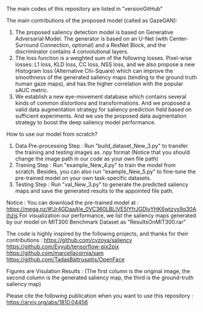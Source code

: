 The main codes of this repository are listed in "versionGitHub"

The main contributions of the proposed model (called as GazeGAN):
1. The proposed saliency detection model is based on Generative Adversarial Model. The generator is based on an U-Net (with Center-Surround Connection, optional) and a ResNet Block, and the discriminator contains 4 convolutional layers. 
2. The loss function is a weighted sum of the following losses. Pixel-wise losses: L1 loss, KLD loss, CC loss, NSS loss, and we also propose a new  Histogram loss (Alternative Chi-Square) which can improve the smoothness of the generated saliency maps (tending to the ground truth human gaze maps), and has the higher correlation with the popular sAUC metric.
3. We establish a new eye-movement database which contains several kinds of common distortions and transformations. And we proposed a valid data augmentation strategy for saliency prediction field based on sufficient experiments. And we use the proposed data augmentation strategy to boost the deep saliency model performance.

How to use our model from scratch?
1. Data Pre-processing Step : Run "build_dataset_New_3.py" to transfer the training and testing images as .npy format (Notice that you should change the image path in our code as your own file path)
2. Training Step : Run "example_New_4.py" to train the model from scratch. Besides, you can also run "example_New_5.py" to fine-tune the pre-trained model on your own task-specific datasets.
3. Testing Step : Run "val_New_3.py" to generate the predicted saliency maps and save the generated results to the appointed file path. 

Notice : You can download the pre-trained model at : https://mega.nz/#!Jr4GDaaA!e_0VC360LBLIVE5lYfrJGDlvYHK6wtzys9q30Aihzjs
For visualization our performance, we list the saliency maps generated by our model on MIT300 Benchmark Dataset as "ResultsOnMIT300.rar"

The code is highly inspired by the following projects, and thanks for their contributions : 
https://github.com/cvzoya/saliency
https://github.com/Eyyub/tensorflow-pix2pix
https://github.com/marcellacornia/sam
https://github.com/TadasBaltrusaitis/OpenFace

Figures are Visulation Results : (The first column is the original image, the second column is the generated saliency map, the third is the ground-truth saliency map)

Please cite the following publication when you want to use this repository :
https://arxiv.org/abs/1810.04456
